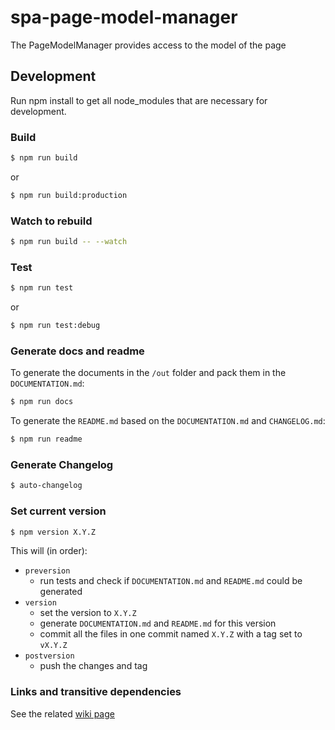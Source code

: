 # spa-page-model-manager

The PageModelManager provides access to the model of the page

## Development

Run npm install to get all node_modules that are necessary for development.

### Build

```sh
$ npm run build
```

or

```sh
$ npm run build:production
```

### Watch to rebuild

```sh
$ npm run build -- --watch
```

### Test

```sh
$ npm run test
```

or

```sh
$ npm run test:debug
```

### Generate docs and readme

To generate the documents in the `/out` folder and pack them in the `DOCUMENTATION.md`:

```sh
$ npm run docs
```

To generate the `README.md` based on the `DOCUMENTATION.md` and `CHANGELOG.md`:

```sh
$ npm run readme
```

### Generate Changelog

```sh
$ auto-changelog
```

### Set current version

```sh
$ npm version X.Y.Z
```

This will (in order):

- `preversion`
  - run tests and check if `DOCUMENTATION.md` and `README.md` could be generated
- `version`
  - set the version to `X.Y.Z`
  - generate `DOCUMENTATION.md` and `README.md` for this version
  - commit all the files in one commit named `X.Y.Z` with a tag set to `vX.Y.Z`
- `postversion`
  - push the changes and tag

### Links and transitive dependencies

See the related [wiki page](https://wiki.corp.adobe.com/display/WEM/SPA+-+Working+with+NPM+modules+that+have+a+transitive+dependency)
